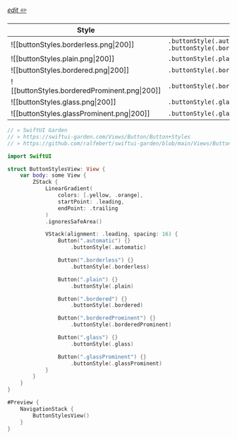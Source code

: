 <a href="https://github.com/ralfebert/swiftui-garden/edit/main/Views/Button/Button%20Styles.md"><em>edit ✏️</em></a>

| Style                                        |                                                           |
| -------------------------------------------- | --------------------------------------------------------- |
| ![[buttonStyles.borderless.png\|200]]        | `.buttonStyle(.automatic)`<br>`.buttonStyle(.borderless)` |
| ![[buttonStyles.plain.png\|200]]             | `.buttonStyle(.plain)`                                    |
| ![[buttonStyles.bordered.png\|200]]          | `.buttonStyle(.bordered)`                                 |
| ![[buttonStyles.borderedProminent.png\|200]] | `.buttonStyle(.borderedProminent)`                        |
| ![[buttonStyles.glass.png\|200]]             | `.buttonStyle(.glass)`                                    |
| ![[buttonStyles.glassProminent.png\|200]]    | `.buttonStyle(.glassProminent)`                           |

```swift
// » SwiftUI Garden
// » https://swiftui-garden.com/Views/Button/Button+Styles
// » https://github.com/ralfebert/swiftui-garden/blob/main/Views/Button/ButtonStylesView.swift

import SwiftUI

struct ButtonStylesView: View {
    var body: some View {
        ZStack {
            LinearGradient(
                colors: [.yellow, .orange],
                startPoint: .leading,
                endPoint: .trailing
            )
            .ignoresSafeArea()

            VStack(alignment: .leading, spacing: 16) {
                Button(".automatic") {}
                    .buttonStyle(.automatic)

                Button(".borderless") {}
                    .buttonStyle(.borderless)

                Button(".plain") {}
                    .buttonStyle(.plain)

                Button(".bordered") {}
                    .buttonStyle(.bordered)

                Button(".borderedProminent") {}
                    .buttonStyle(.borderedProminent)

                Button(".glass") {}
                    .buttonStyle(.glass)

                Button(".glassProminent") {}
                    .buttonStyle(.glassProminent)
            }
        }
    }
}

#Preview {
    NavigationStack {
        ButtonStylesView()
    }
}
```
